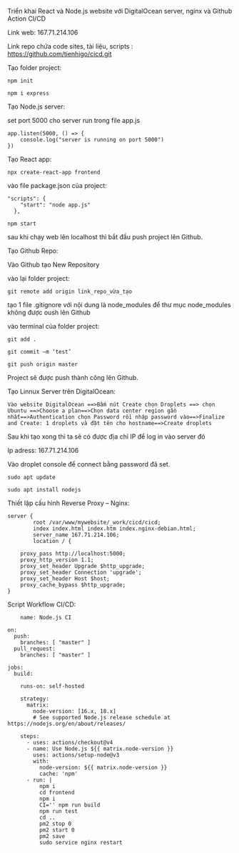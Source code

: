 Triển khai React và Node.js website với DigitalOcean server, nginx và Github Action CI/CD


Link web: 167.71.214.106

Link repo chứa code sites, tài liệu, scripts : https://github.com/tienhigo/cicd.git


Tạo folder project:

    npm init
    
    npm i express

Tạo Node.js server: 

set port 5000 cho server run trong file app.js

    app.listen(5000, () => {
        console.log("server is running on port 5000")
    })

Tạo React app:

    npx create-react-app frontend

vào file package.json của project:

    "scripts": {
        "start": "node app.js"
      },
  
    npm start

sau khi chạy web lên localhost thì bắt đầu push project lên Github.


Tạo Github Repo:

Vào Github tạo New Repository

vào lại folder project:

    git remote add origin link_repo_vừa_tạo

tạo 1 file .gitignore với nội dung là node_modules để thư mục node_modules không được oush lên Github

vào terminal của folder project:

    git add .

    git commit –m ‘test’

    git push origin master

Project sẽ được push thành công lên Github.

Tạo Linnux Server trên DigitalOcean:

    Vào website DigitalOcean ==>Bấm nút Create chọn Droplets ==> chọn Ubuntu ==>Choose a plan==>Chọn data center region gần nhất==>Authentication chọn Password rồi nhập password vào==>Finalize and Create: 1 droplets và đặt tên cho hostname==>Create droplets

Sau khi tạo xong thì ta sẽ có được địa chỉ IP để log in vào server đó

Ip adress: 167.71.214.106

Vào droplet console để connect bằng password đã set.

    sudo apt update
    
    sudo apt install nodejs

Thiết lập cấu hình Reverse Proxy – Nginx:  

    server {    
            root /var/www/mywebsite/_work/cicd/cicd; 
            index index.html index.htm index.nginx-debian.html; 
            server_name 167.71.214.106; 
            location / {
            
        proxy_pass http://localhost:5000;
        proxy_http_version 1.1; 
        proxy_set_header Upgrade $http_upgrade; 
        proxy_set_header Connection 'upgrade'; 
        proxy_set_header Host $host;
        proxy_cache_bypass $http_upgrade;
    }


Script Workflow CI/CD:
    
        name: Node.js CI
    
    on:
      push:
        branches: [ "master" ]
      pull_request:
        branches: [ "master" ]
    
    jobs:
      build:
    
        runs-on: self-hosted
    
        strategy:
          matrix:
            node-version: [16.x, 18.x]
            # See supported Node.js release schedule at https://nodejs.org/en/about/releases/
    
        steps:
          - uses: actions/checkout@v4
          - name: Use Node.js ${{ matrix.node-version }}
            uses: actions/setup-node@v3
            with:
              node-version: ${{ matrix.node-version }}
              cache: 'npm'
          - run: |
              npm i
              cd frontend
              npm i
              CI='' npm run build
              npm run test
              cd ..
              pm2 stop 0
              pm2 start 0
              pm2 save
              sudo service nginx restart

        

